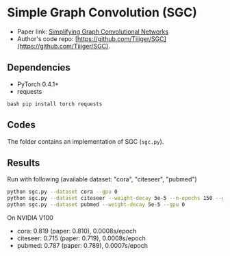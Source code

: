 Simple Graph Convolution (SGC)
============

- Paper link: [Simplifying Graph Convolutional Networks](https://arxiv.org/abs/1902.07153)
- Author's code repo: [https://github.com/Tiiiger/SGC](https://github.com/Tiiiger/SGC). 

Dependencies
------------
- PyTorch 0.4.1+
- requests

``bash
pip install torch requests
``

Codes
-----
The folder contains an implementation of SGC (`sgc.py`).

Results
-------

Run with following (available dataset: "cora", "citeseer", "pubmed")
```bash
python sgc.py --dataset cora --gpu 0
python sgc.py --dataset citeseer --weight-decay 5e-5 --n-epochs 150 --gpu 0
python sgc.py --dataset pubmed --weight-decay 5e-5 --gpu 0
```

On NVIDIA V100

* cora: 0.819 (paper: 0.810), 0.0008s/epoch
* citeseer: 0.715 (paper: 0.719), 0.0008s/epoch
* pubmed: 0.787 (paper: 0.789), 0.0007s/epoch
